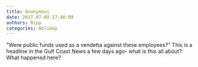 ```yaml
---
title: Anonymous
date: 2017-07-08 17:48:09
authors: Ripp
categories: Holiday
---
```


 "Were public funds used as a vendetta against these employees?" This is a headline in the Gulf Coast News a few days ago- what is this all about? What happened here?